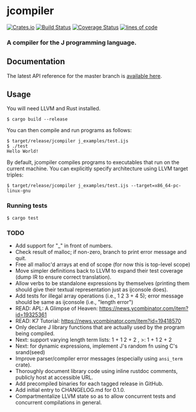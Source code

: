 # jcompiler

[![Crates.io](https://img.shields.io/crates/v/jcompiler.svg?color=green)](https://crates.io/crates/jcompiler)
[![Build Status](https://travis-ci.com/mattjquinn/jcompiler.svg?branch=master)](https://travis-ci.com/mattjquinn/jcompiler)
[![Coverage Status](https://coveralls.io/repos/github/mattjquinn/jcompiler/badge.svg?branch=master)](https://coveralls.io/github/mattjquinn/jcompiler)
[![lines of code](https://tokei.rs/b1/github/mattjquinn/jcompiler)](https://github.com/Aaronepower/tokei)

### A compiler for the J programming language.

## Documentation

The latest API reference for the master branch is [available here](https://mattjquinn.github.io/jcompiler/master/jcompiler/index.html).

## Usage

You will need LLVM and Rust installed.

    $ cargo build --release

You can then compile and run programs as follows:

```
$ target/release/jcompiler j_examples/test.ijs
$ ./test
Hello World!
```

By default, jcompiler compiles programs to executables that run on the
current machine. You can explicitly specify architecture using LLVM
target triples:

```
$ target/release/jcompiler j_examples/test.ijs --target=x86_64-pc-linux-gnu
```

### Running tests

```
$ cargo test
```

### TODO
* Add support for "_" in front of numbers.
* Check result of malloc; if non-zero, branch to print error message and quit.
* Free all malloc'd arrays at end of scope (for now this is top-level scope)
* Move simpler definitions back to LLVM to expand their test coverage
  (dump IR to ensure correct translation).
* Allow verbs to be standalone expressions by themselves (printing them should give
  their textual representation just as ijconsole does).
* Add tests for illegal array operations (i.e., 1 2 3 + 4 5); error
  message should be same as ijconsole (i.e., "length error")
* READ: APL: A Glimpse of Heaven: https://news.ycombinator.com/item?id=19325361
* READ: K7 Tutorial: https://news.ycombinator.com/item?id=19418570
* Only declare J library functions that are actually used by the program being compiled.
* Next: support varying length term lists: 1 + 1 2 + 2      , >: 1 + 1 2 + 2
* Next: for dynamic expressions, implement J's random fn using C's srand(seed)
* Improve parser/compiler error messages (especially using `ansi_term` crate).
* Thoroughly document library code using inline rustdoc comments, publicly host at accessible URL.
* Add precompiled binaries for each tagged release in GitHub.
* Add initial entry to CHANGELOG.md for 0.1.0.
* Compartmentalize LLVM state so as to allow concurrent tests and concurrent compilations in general.
